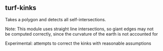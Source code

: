 ## turf-kinks

Takes a polygon and detects all self-intersections.

Note: This module uses straight line intersections, so giant edges may not be computed correctly, since the curvature of the earth is not accounted for

Experimental: attempts to correct the kinks with reasonable assumptions